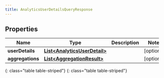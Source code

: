 ```yaml
---
title: AnalyticsUserDetailsQueryResponse
---
```


## Properties

| Name | Type | Description | Notes |
| ------------ | ------------- | ------------- | ------------- |
| **userDetails** | [**List&lt;AnalyticsUserDetail&gt;**](AnalyticsUserDetail.html) |  |  [optional] |
| **aggregations** | [**List&lt;AggregationResult&gt;**](AggregationResult.html) |  |  [optional] |
{: class="table table-striped"}
{: class="table table-striped"}


